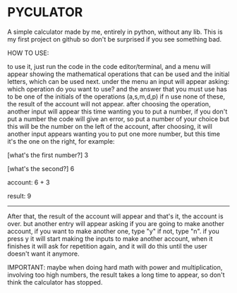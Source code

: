 # PYCULATOR
 
A simple calculator made by me, entirely in python, without any lib.
This is my first project on github so don't be surprised if you see something bad.


HOW TO USE:
 
to use it, just run the code in the code editor/terminal, and a menu will appear showing the mathematical operations that can be used and the initial letters, which can be used next.
under the menu an input will appear asking: which operation do you want to use? and the answer that you must use has to be one of the initials of the operations (a,s,m,d,p) if n use none of these, the result of the account will not appear. after choosing the operation, another input will appear this time wanting you to put a number, if you don't put a number the code will give an error, so put a number of your choice but this will be the number on the left of the account, after choosing, it will another input appears wanting you to put one more number, but this time it's the one on the right, for example:

[what's the first number?] 3

[what's the second?] 6

account: 6 + 3

result: 9
________________________________
After that, the result of the account will appear and that's it, the account is over.
but another entry will appear asking if you are going to make another account, if you want to make another one, type "y" if not, type "n".
if you press y it will start making the inputs to make another account, when it finishes it will ask for repetition again, and it will do this until the user doesn't want it anymore.

IMPORTANT:
maybe when doing hard math with power and multiplication, involving too high numbers, the result takes a long time to appear, so don't think the calculator has stopped.

